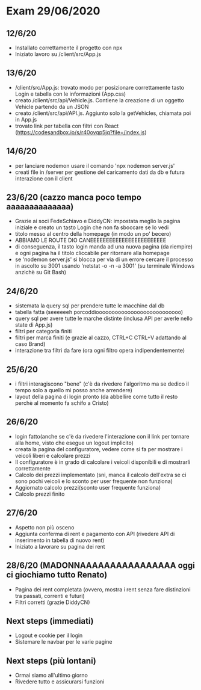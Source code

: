 # Exam 29/06/2020

## 12/6/20

- Installato correttamente il progetto con npx
- Iniziato lavoro su /client/src/App.js

## 13/6/20

- /client/src/App.js: trovato modo per posizionare correttamente tasto Login e tabella con le informazioni (App.css)
- creato /client/src/api/Vehicle.js. Contiene la creazione di un oggetto Vehicle partendo da un JSON
- creato /client/src/api/API.js. Aggiunto solo la getVehicles, chiamata poi in App.js
- trovato link per tabella con filtri con React (https://codesandbox.io/s/r40ovqp5jq?file=/index.js)

## 14/6/20

- per lanciare nodemon usare il comando 'npx nodemon server.js'
- creati file in /server per gestione del caricamento dati da db e futura interazione con il client

## 23/6/20 (cazzo manca poco tempo aaaaaaaaaaaaaa)

- Grazie ai soci FedeSchiavo e DiddyCN: impostata meglio la pagina iniziale e creato un tasto Login che non fa sboccare se lo vedi
- titolo messo al centro della homepage (in modo un po' becero)
- ABBIAMO LE ROUTE DIO CANEEEEEEEEEEEEEEEEEEEEEEEE
- di conseguenza, il tasto login manda ad una nuova pagina (da riempire) e ogni pagina ha il titolo cliccabile per ritornare alla homepage
- se 'nodemon server.js' si blocca per via di un errore cercare il processo in ascolto su 3001 usando 'netstat -o -n -a 3001' (su terminale Windows anzichè su Git Bash)

## 24/6/20 

- sistemata la query sql per prendere tutte le macchine dal db
- tabella fatta (seeeeeeh porcoddiooooooooooooooooooooooooooo)
- query sql per avere tutte le marche distinte (inclusa API per averle nello state di App.js)
- filtri per categoria finiti
- filtri per marca finiti (e grazie al cazzo, CTRL+C CTRL+V adattando al caso Brand)
- interazione tra filtri da fare (ora ogni filtro opera indipendentemente)
  
## 25/6/20

- i filtri interagiscono "bene" (c'è da rivedere l'algoritmo ma se dedico il tempo solo a quello mi posso anche arrendere)
- layout della pagina di login pronto (da abbellire come tutto il resto perchè al momento fa schifo a Cristo)

## 26/6/20

- login fatto(anche se c'è da rivedere l'interazione con il link per tornare alla home, visto che esegue un logout implicito)
- creata la pagina del configuratore, vedere come si fa per mostrare i veicoli liberi e calcolare prezzi
- Il configuratore è in grado di calcolare i veicoli disponibili e di mostrarli correttamente
- Calcolo dei prezzi implementato (sni, manca il calcolo dell'extra se ci sono pochi veicoli e lo sconto per user frequente non funziona)
- Aggiornato calcolo prezzi(sconto user frequente funziona)
- Calcolo prezzi finito
  
## 27/6/20

- Aspetto non più osceno
- Aggiunta conferma di rent e pagamento con API (rivedere API di inserimento in tabella di nuovo rent)
- Iniziato a lavorare su pagina dei rent

## 28/6/20 (MADONNAAAAAAAAAAAAAAAA oggi ci giochiamo tutto Renato)

- Pagina dei rent completata (ovvero, mostra i rent senza fare distinzioni tra passati, correnti e futuri)
- Filtri corretti (grazie DiddyCN)

## Next steps (immediati)

- Logout e cookie per il login
- Sistemare le navbar per le varie pagine

  
## Next steps (più lontani)

- Ormai siamo all'ultimo giorno
- Rivedere tutto e assicurarsi funzioni


